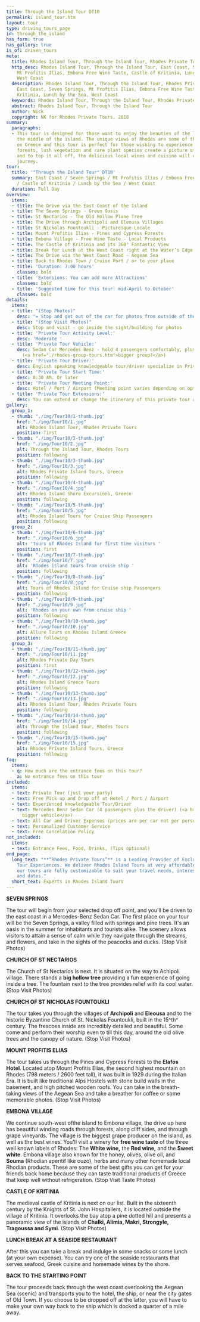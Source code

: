 ```yaml
---
title: Through the Island Tour DT10
permalink: island_tour.htm
layout: tour
type: driving_tours_page
id: through_the_island
has_form: true
has_gallery: true
is_of: driven_tours
meta:
  title: Rhodes Island Tour, Through the Island Tour, Rhodes Private Tours
  http_desc: Rhodes Island Tour, Through the Island Tour, East Coast, Seven Springs,
    Mt Profitis Ilias, Embona Free Wine Taste, Castle of Kritinia, Lunch by the Sea,
    West Coast
  description: Rhodes Island Tour, Through the Island Tour, Rhodes Private Tours Greece,
    East Coast, Seven Springs, Mt Profitis Ilias, Embona Free Wine Taste, Castle of
    Kritinia, Lunch by the Sea, West Coast
  keywords: Rhodes Island Tour, Through the Island Tour, Rhodes Private Tours Greece
  abstract: Rhodes Island Tour, Through the Island Tour
  author: Nick
  copyright: NK for Rhodes Private Tours, 2018
summary:
  paragraphs:
  - This tour is designed for those want to enjoy the beauties of the landscape in
    the middle of the island. The unique views of Rhodes are some of the most magnificent
    on Greece and this tour is perfect for those wishing to experience them. Dense
    forests, lush vegetation and rare plant species create a picture of great beauty
    and to top it all off, the delicious local wines and cuisine will complete the
    journey.
tour:
  title: '"Through the Island Tour" DT10'
  summary: East Coast / Seven Springs / Mt Profitis Ilias / Embona Free Wine Taste
    / Castle of Kritinia / Lunch by the Sea / West Coast
  duration: Full Day
overview:
  items:
  - title: The Drive via the East Coast of the Island
  - title: The Seven Springs - Green Oasis
  - title: St Nectarios - The Old Hollow Plane Tree
  - title: The Drive through Archipoli and Eleousa Villages
  - title: St Nickolas Fountoukli - Picturesque Locale
  - title: Mount Profitis Ilias - Pines and Cypress Forests
  - title: Embona Village - Free Wine Taste - Local Products
  - title: The Castle of Kritinia and its 360° Fantastic View
  - title: Break for Lunch at the West Coast right at the Water’s Edge
  - title: The Drive via the West Coast Road - Aegean Sea
  - title: Back to Rhodes Town / Cruise Port / or to your place
  - title: 'Duration: 7:00 hours'
    classes: bold
  - title: 'Extensions: You can add more Attractions'
    classes: bold
  - title: 'Suggested time for this tour: mid-April to October'
    classes: bold
details:
  items:
  - title: "(Stop Photos)"
    desc: "= Stop and get out of the car for photos from outside of the Sight/building"
  - title: "(Stop Visit Photos)"
    desc: Stop and visit - go inside the sight/building for photos
  - title: 'Private Tour Activity Level:'
    desc: 'Moderate '
  - title: 'Private Tour Vehicle:'
    desc: Sedan Car Mercedes Benz - hold 4 passengers comfortably, plus the driver
      (<a href="./rhodes-group-tours.htm">bigger group?</a>)
  - title: 'Private Tour Driver:'
    desc: English speaking knowledgeable tour/driver specialize in Private Tours
  - title: 'Private Tour Start Time:'
    desc: 8:30 AM. Or later
  - title: 'Private Tour Meeting Point:'
    desc: Hotel / Port / Airport (Meeting point varies depending on option booked)
  - title: 'Private Tour Extensions:'
    desc: You can extend or change the itinerary of this private tour as you like.
gallery:
  group_1:
  - thumb: "./img/Tour10/1-thumb.jpg"
    href: "./img/Tour10/1.jpg"
    alt: Rhodes Island Tour, Rhodes Private Tours
    position: first
  - thumb: "./img/Tour10/2-thumb.jpg"
    href: "./img/Tour10/2.jpg"
    alt: Through the Island Tour, Rhodes Tours
    position: following
  - thumb: "./img/Tour10/3-thumb.jpg"
    href: "./img/Tour10/3.jpg"
    alt: Rhodes Private Island Tours, Greece
    position: following
  - thumb: "./img/Tour10/4-thumb.jpg"
    href: "./img/Tour10/4.jpg"
    alt: Rhodes Island Shore Excursions, Greece
    position: following
  - thumb: "./img/Tour10/5-thumb.jpg"
    href: "./img/Tour10/5.jpg"
    alt: Rhodes Island Tours for Cruise Ship Passengers
    position: following
  group_2:
  - thumb: "./img/Tour10/6-thumb.jpg"
    href: "./img/Tour10/6.jpg"
    alt: 'Tours of Rhodes Island for first time visitors '
    position: first
  - thumb: "./img/Tour10/7-thumb.jpg"
    href: "./img/Tour10/7.jpg"
    alt: 'Rhodes island tours from cruise ship '
    position: following
  - thumb: "./img/Tour10/8-thumb.jpg"
    href: "./img/Tour10/8.jpg"
    alt: Tours of Rhodes Island for Cruise ship Passengers
    position: following
  - thumb: "./img/Tour10/9-thumb.jpg"
    href: "./img/Tour10/9.jpg"
    alt: 'Rhodes on your own from cruise ship '
    position: following
  - thumb: "./img/Tour10/10-thumb.jpg"
    href: "./img/Tour10/10.jpg"
    alt: Allure Tours on Rhodes Island Greece
    position: following
  group_3:
  - thumb: "./img/Tour10/11-thumb.jpg"
    href: "./img/Tour10/11.jpg"
    alt: Rhodes Private Day Tours
    position: first
  - thumb: "./img/Tour10/12-thumb.jpg"
    href: "./img/Tour10/12.jpg"
    alt: Rhodes Island Greece Tours
    position: following
  - thumb: "./img/Tour10/13-thumb.jpg"
    href: "./img/Tour10/13.jpg"
    alt: Rhodes Island Tour, Rhodes Private Tours
    position: following
  - thumb: "./img/Tour10/14-thumb.jpg"
    href: "./img/Tour10/14.jpg"
    alt: Through the Island Tour, Rhodes Tours
    position: following
  - thumb: "./img/Tour10/15-thumb.jpg"
    href: "./img/Tour10/15.jpg"
    alt: Rhodes Private Island Tours, Greece
    position: following
faq:
  items:
  - q: How much are the entrance fees on this tour?
    a: No entrance fees on this tour
included:
  items:
  - text: Private Tour (just your party)
  - text: Free Pick up and Drop off at Hotel / Port / Airport
  - text: Experienced knowledgeable Tour/Driver
  - text: Mercedes Benz Sedan Car (4 passengers plus the driver) (<a href="./rhodes-group-tours.htm">or
      bigger vehicle</a>)
  - text: All Car and Driver Expenses (prices are per car not per person)
  - text: Personalized Customer Service
  - text: Free Cancelation Policy
not_included:
  items:
  - text: Entrance Fees, Food, Drinks, (Tips optional)
end_page:
  long_text: "**“Rhodes Private Tours”** is a Leading Provider of Exclusive and Personalized
    Tour Experiences. We deliver Rhodes Island Tours at very affordable rates. All
    our tours are fully customizable to suit your travel needs, interests, schedules,
    and dates."
  short_text: Experts in Rhodes Island Tours
---
```


**SEVEN SPRINGS**

The tour will begin from your selected drop off point, and you'll be driven to the east coast in a Mercedes-Benz Sedan Car. The first place on your tour will be the Seven Springs, a valley filled with springs and pine trees. It's an oasis in the summer for inhabitants and tourists alike. The scenery allows visitors to attain a sense of calm while they navigate through the streams, and flowers, and take in the sights of the peacocks and ducks.  (Stop Visit Photos)

**CHURCH OF ST NECTARIOS**

The Church of St Nectarios is next. It is situated on the way to Achipoli village. There stands a **big hollow tree** providing a fun experience of going inside a tree. The fountain next to the tree provides relief with its cool water. (Stop Visit Photos)

**CHURCH OF ST NICHOLAS FOUNTOUKLI**

The tour takes you through the villages of **Archipoli** and **Eleousa** and to the historic Byzantine Church of St. Nickolas Fountoukli, built in the 15^th^ century. The frescoes inside are incredibly detailed and beautiful. Some come and perform their worship even to till this day, around the old olive trees and the canopy of nature. (Stop Visit Photos)

**MOUNT PROFITIS ELIAS**

The tour takes us through the Pines and Cypress Forests to the **Elafos Hotel**. Located atop Mount Profitis Elias, the second highest mountain on Rhodes (798 meters / 2600 feet tall), it was built in 1929 during the Italian Era. It is built like traditional Alps Hostels with stone build walls in the basement, and high pitched wooden roofs.  You can take in the breath-taking views of the Aegean Sea and take a breather for coffee or some memorable photos. (Stop Visit Photos)

**EMBONA VILLAGE**

We continue south-west ofthe island to Embona village, the drive up here has beautiful winding roads through forests, along cliff sides, and through grape vineyards. The village is the biggest grape producer on the island, as well as the best wines. You'll visit a winery for **free wine taste** of the three well known labels of Rhodes: The **White wine,** the **Red wine,** and the **Sweet white**. Embona village also known for the honey, olives, olive oil, and **Souma** (Rhodian aperitif like ouzo), herbs and many other homemade local Rhodian products.  These are some of the best gifts you can get for your friends back home because they can taste traditional products of Greece that keep well without refrigeration. (Stop Visit Taste Photos)

**CASTLE OF KRITINIA**

The medieval castle of Kritinia is next on our list. Built in the sixteenth century by the Knights of St. John Hospitallers, it is located outside the village of Kritinia. It overlooks the bay atop a pine dotted hill and presents a panoramic view of the islands of **Chalki, Alimia, Makri, Strongyle, Tragoussa and Symi**. (Stop Visit Photos)

**LUNCH BREAK AT A SEASIDE RESTAURANT**

After this you can take a break and indulge in some snacks or some lunch (at your own expense). You can try one of the seaside restaurants that serves seafood, Greek cuisine and homemade wines by the shore.

**BACK TO THE STARTING POINT**

The tour proceeds back through the west coast overlooking the Aegean Sea (scenic) and transports you to the hotel, the ship, or near the city gates of Old Town. If you choose to be dropped off at the latter, you will have to make your own way back to the ship which is docked a quarter of a mile away.